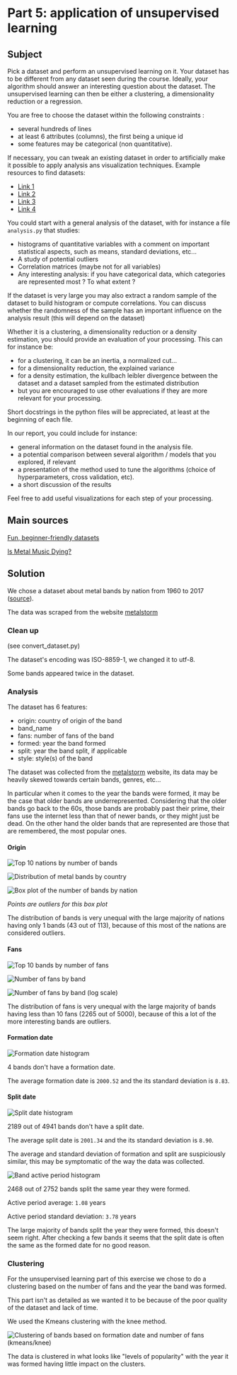 # Part 5: application of unsupervised learning

## Subject

Pick a dataset and perform an unsupervised learning on it. Your dataset has to be different from any dataset seen during the course. Ideally, your algorithm should answer an interesting question about the dataset. The unsupervised learning can then be either a clustering, a dimensionality reduction or a regression.

You are free to choose the dataset within the following constraints :
- several hundreds of lines
- at least 6 attributes (columns), the first being a unique id
- some features may be categorical (non quantitative).

If necessary, you can tweak an existing dataset in order to artificially make it possible to apply analysis ans visualization techniques. Example resources to find datasets:
- [Link 1](https://en.wikipedia.org/wiki/List_of_datasets_for_machine-learning_research)
- [Link 2](https://perso.telecom-paristech.fr/eagan/class/igr204/datasets)
- [Link 3](https://github.com/awesomedata/awesome-public-datasets)
- [Link 4](https://www.kaggle.com/datasets)

You could start with a general analysis of the dataset, with for instance a file ```analysis.py``` that studies:
- histograms of quantitative variables with a comment on important statistical aspects, such as means, standard deviations, etc...
- A study of potential outliers
- Correlation matrices (maybe not for all variables)
- Any interesting analysis: if you have categorical data, which categories are represented most ? To what extent ?

If the dataset is very large you may also extract a random sample of the dataset to build histogram or compute correlations. You can discuss whether the randomness of the sample has an important influence on the analysis result (this will depend on the dataset)

Whether it is a clustering, a dimensionality reduction or a density estimation, you should provide an evaluation of your processing. This can for instance be:
- for a clustering, it can be an inertia, a normalized cut...
- for a dimensionality reduction, the explained variance
- for a density estimation, the kullbach leibler divergence between the dataset and a dataset sampled from the estimated distribution
- but you are encouraged to use other evaluations if they are more relevant for your processing.

Short docstrings in the python files will be appreciated, at least at the beginning of each file.

In our report, you could include for instance:
- general information on the dataset found in the analysis file.
- a potential comparison between several algorithm / models that you explored, if relevant
- a presentation of the method used to tune the algorithms (choice of hyperparameters, cross validation, etc).
- a short discussion of the results

Feel free to add useful visualizations for each step of your processing.

## Main sources

[Fun, beginner-friendly datasets](https://www.kaggle.com/code/rtatman/fun-beginner-friendly-datasets)

[Is Metal Music Dying?](https://www.kaggle.com/code/guyabihanna/is-metal-music-dying)

## Solution

We chose a dataset about metal bands by nation from 1960 to 2017 ([source](https://www.kaggle.com/datasets/mrpantherson/metal-by-nation)).

The data was scraped from the website [metalstorm](http://metalstorm.net/)

### Clean up

(see convert_dataset.py)

The dataset's encoding was ISO-8859-1, we changed it to utf-8.

Some bands appeared twice in the dataset.

### Analysis

The dataset has 6 features:
- origin: country of origin of the band
- band_name
- fans: number of fans of the band
- formed: year the band formed
- split: year the band split, if applicable
- style: style(s) of the band

The dataset was collected from the [metalstorm](http://metalstorm.net/) website, its data may be heavily skewed towards certain bands, genres, etc...

In particular when it comes to the year the bands were formed, it may be the case that older bands are underrepresented. Considering that the older bands go back to the 60s, those bands are probably past their prime, their fans use the internet less than that of newer bands, or they might just be dead. On the other hand the older bands that are represented are those that are remembered, the most popular ones.

#### Origin

![Top 10 nations by number of bands](images/top10_nation_by_number_of_bands_by_nation.jpg?raw=true)

![Distribution of metal bands by country](images/distribution_number_bands_by_nation.jpg?raw=true)

![Box plot of the number of bands by nation](images/box_plot_number_bands_by_nation.jpg?raw=true)

*Points are outliers for this box plot*

The distribution of bands is very unequal with the large majority of nations having only 1 bands (43 out of 113), because of this most of the nations are considered outliers.

#### Fans

![Top 10 bands by number of fans](images/top10_bands_by_number_of_fans.jpg?raw=true)

![Number of fans by band](images/fans_hist.jpg?raw=true)

![Number of fans by band (log scale)](images/fans_hist_log.jpg?raw=true)

The distribution of fans is very unequal with the large majority of bands having less than 10 fans (2265 out of 5000), because of this a lot of the more interesting bands are outliers.

#### Formation date

![Formation date histogram](images/formed_hist.jpg?raw=true)

4 bands don't have a formation date.

The average formation date is ```2000.52``` and the its standard deviation is ```8.83```.

#### Split date

![Split date histogram](images/split_hist.jpg?raw=true)

2189 out of 4941 bands don't have a split date.

The average split date is ```2001.34``` and the its standard deviation is ```8.90```.

The average and standard deviation of formation and split are suspiciously similar, this may be symptomatic of the way the data was collected.

![Band active period histogram](images/active_period_hist.jpg?raw=true)

2468 out of 2752 bands split the same year they were formed.

Active period average: ```1.08``` years

Active period standard deviation: ```3.78``` years

The large majority of bands split the year they were formed, this doesn't seem right. After checking a few bands it seems that the split date is often the same as the formed date for no good reason.

### Clustering

For the unsupervised learning part of this exercise we chose to do a clustering based on the number of fans and the year the band was formed.

This part isn't as detailed as we wanted it to be because of the poor quality of the dataset and lack of time.

We used the Kmeans clustering with the knee method.

![Clustering of bands based on formation date and number of fans (kmeans/knee)](images/kmeans_knee_clustering.jpg?raw=true)

The data is clustered in what looks like "levels of popularity" with the year it was formed having little impact on the clusters.
